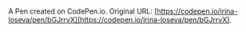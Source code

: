 # 

A Pen created on CodePen.io. Original URL: [https://codepen.io/irina-loseva/pen/bGJrrvX](https://codepen.io/irina-loseva/pen/bGJrrvX).

